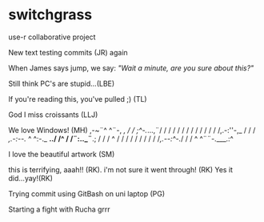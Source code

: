 # switchgrass

use-r collaborative project

New text testing commits (JR) again

When James says jump, we say: *"Wait a minute, are you sure about this?"*

Still think PC's are stupid...(LBE)

If you're reading this, you've pulled ;) (TL)

God I miss croissants (LLJ)

We love Windows! (MH) ,-\~¨^ ^¨-, *, / / ;^-.*...,¨/ / / / / / / / / / / / / /,.-:''-,\_ / / / *,.-:--.* ^ ^:-.\_ **../ /^ / /¨:..\_¨**.; / / / ^ / / / / / / / / / /*,.--:^-.*/ / / ^ ^¨¨-.\_\_\_.:^

I love the beautiful artwork (SM)

this is terrifying, aaah!! (RK). i'm not sure it went through! (RK) Yes it did...yay!(RK)

Trying commit using GitBash on uni laptop (PG)

Starting a fight with Rucha grrr
